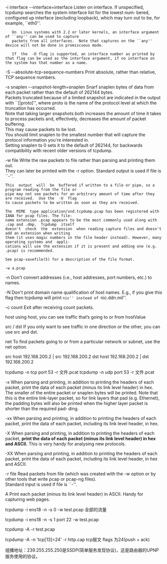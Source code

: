 

-i interface
    --interface=interface
       Listen on interface.  If unspecified, tcpdump searches the system interface list for the lowest num‐
       bered, configured up interface (excluding  loopback),  which  may  turn  out  to  be,  for  example,
       ``eth0''.

       On  Linux systems with 2.2 or later kernels, an interface argument of ``any'' can be used to capture
       packets from all interfaces.  Note that captures on the ``any'' device will not be done in promiscuous mode.

       If  the  -D flag is supported, an interface number as printed by that flag can be used as the interface argument, if no interface on the system has that number as a name.


-S
    --absolute-tcp-sequence-numbers
        Print absolute, rather than relative, TCP sequence numbers.



-s snaplen
    --snapshot-length=snaplen
        Snarf snaplen bytes of data from each packet rather than the default of 262144 bytes.  
        Packets truncated because of a limited snapshot are indicated in the output with ``[|proto]'',  where  proto  is
        the  name of the protocol level at which the truncation has occurred.  
        Note that taking larger snapshots both increases the amount of time it takes to process packets and, effectively, decreases  the amount  of  packet  buffering.   
        This may cause packets to be lost.  
        You should limit snaplen to the smallest number that will capture the protocol information you're interested in.  
        Setting snaplen to 0  sets it to the default of 262144, for backwards compatibility with recent older versions of tcpdump.


-w file
    Write the raw packets to file rather than parsing and printing them out.  
    They can later be  printed with the -r option.  Standard output is used if file is ``-''.

    This  output  will  be  buffered if written to a file or pipe, so a program reading from the file or
    pipe may not see packets for an arbitrary amount of time after they are received.  Use the  -U  flag
    to cause packets to be written as soon as they are received.

    The  MIME  type application/vnd.tcpdump.pcap has been registered with IANA for pcap files. The file‐
    name extension .pcap appears to be the most commonly used along with .cap and .dmp.  Tcpdump  itself
    doesn't  check  the  extension  when reading capture files and doesn't add an extension when writing
    them (it uses magic numbers in the file header instead). However, many operating systems and  appli‐
    cations will use the extension if it is present and adding one (e.g. .pcap) is recommended.

    See pcap-savefile(5) for a description of the file format.

    -w a.pcap



-n     Don't convert addresses (i.e., host addresses, port numbers, etc.) to names.

-N     Don't  print domain name qualification of host names.  E.g., if you give this flag then tcpdump will
       print ``nic'' instead of ``nic.ddn.mil''.

-c count
    Exit after receiving count packets.

host
    using host, you can see traffic that’s going to or from hostValue

src / dst
    If you only want to see traffic in one direction or the other, you can use src and dst.

net
    To find packets going to or from a particular network or subnet, use the net option.


src host 192.168.200.2 | src 192.168.200.2
dst host 192.168.200.2 | dst 192.168.200.2

tcpdump -n tcp port 53 -r 文件.pcat
tcpdump -n udp port 53 -r 文件.pcat



-x  When parsing and printing, in addition to printing  the  headers  of  each  packet,
    print the data of each packet (minus its link level header) in hex.  The smaller of
    the entire packet or snaplen bytes will be printed.  Note that this is  the  entire
    link-layer  packet,  so for link layers that pad (e.g. Ethernet), the padding bytes
    will also be printed when the higher layer packet is shorter than the required pad‐
    ding.

-xx When  parsing  and  printing,  in  addition to printing the headers of each packet,
    print the data of each packet, including its link level header, in hex.

-X  When parsing and printing, in addition to printing  the  headers  of  each  packet,
    **print the data of each packet (minus its link level header) in hex and ASCII.**  This
    is very handy for analysing new protocols.

-XX When parsing and printing, in addition to printing  the  headers  of  each  packet,
    print the data of each packet, including its link level header, in hex and ASCII.














-r file
Read packets from file (which was created with the -w option or by other tools that  write  pcap  or pcap-ng files).  
Standard input is used if file is ``-''.

A     Print each packet (minus its link level header) in ASCII.  Handy for capturing web pages.






tcpdump -i ens18 -n -s 0 -w test.pcap      全部的流量

tcpdump -i ens18 -n -s 1 port 22 -w test.pcap

tcpdump -A -r test.pcap

tcpdump -A -n 'tcp[13]=24' -r http.cap
tcp报文 flags 为24(push + ack)






组播地址：239.255.255.250是SSDP(简单服务发现协议)，这是路由器的UPNP服务使用的协议。






